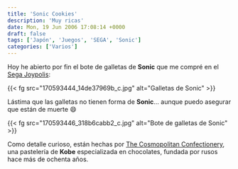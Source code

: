 ```yaml
---
title: 'Sonic Cookies'
description: 'Muy ricas'
date: Mon, 19 Jun 2006 17:08:14 +0000
draft: false
tags: ['Japón', 'Juegos', 'SEGA', 'Sonic']
categories: ['Varios']
---
```


Hoy he abierto por fin el bote de galletas de **Sonic** que me compré en el [Sega Joypolis](/japon-dia-7-odaiba/):

{{< fg src="170593444_14de37969b_c.jpg" alt="Galletas de Sonic" >}}

Lástima que las galletas no tienen forma de **Sonic**... aunque puedo asegurar que están de muerte :smile:

{{< fg src="170593446_318b6cabb2_c.jpg" alt="Bote de galletas de Sonic" >}}

Como detalle curioso, están hechas por [The Cosmopolitan Confectionery](http://www.cosmokobe.com/eindex.htm), una pastelería de **Kobe** especializada en chocolates, fundada por rusos hace más de ochenta años.